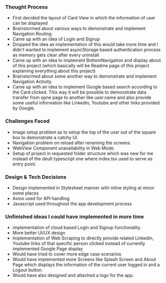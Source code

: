 ### Thought Process

* First decided the layout of Card View in which the information of user can be displayed
* Brainstormed about various ways to demonstrate and implement Navigation Routing
* Came up with an idea of Login and Signup
* Dropped the idea as implementation of this would take more time and I didn't wanted to implement asyncStorage based authentication process as memory gets clear after every uninstall
* Came up with an idea to implement BottomNavigation and display about of this project (which basically will be Readme page of this project explaining everything about this project)
* Brainstormed about some another way to demonstrate and implement Navigation Activity.
* Came up with an idea to implement Google based search according to the Card clicked. This way it will be possible to demonstrate data transfer from opne page to another like user.name and also provide some useful information like Linkedin, Youtube and other links provided by Google.

### Challenges Faced

* Image setup problem as to setup the top of the user out of the square box to demonstrate a catchy UI.
* Navigation problem on reload after renaming the screens.
* WebView Component unavailability in Web Mode.
* Setup of project in requested folder structure which was new for me instead of the deult typescript one where index.tsx used to serve as entry point.

### Design & Tech Decisions

* Design implemented in Stylesheet manner with inline styling at minor some places
* Axios used for API handling
* Javascript used throughout the app development process

### Unfinished ideas I could have implemented in more time

* implementation of cloud based Login and Signup functionality.
* More better UI/UX design
* Implementation of Web Scraping to directly provide related Linkedin, Youtube links of that specific person clicked instead of currently implemented Google Page display
* Would have tried to cover more edge case scenarios
* Would have implemented more Screens like Splash Screen and About Page which displays the information of the current user logged in and a Logout button.
* Would have also designed and attached a logo for the app.
